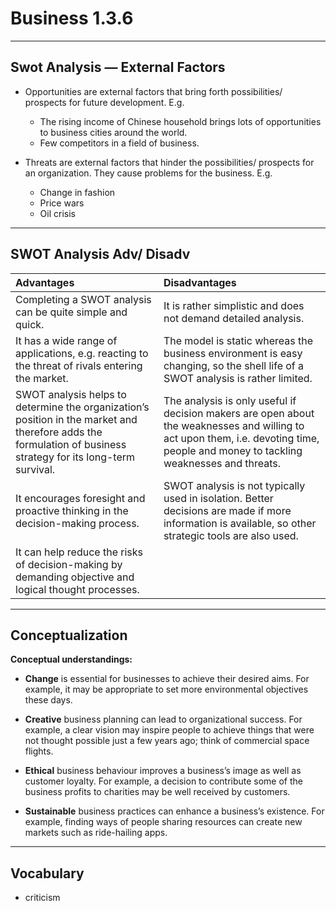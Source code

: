 # Business 1.3.6
---
## Swot Analysis — External Factors
+ Opportunities are external factors that bring forth possibilities/ prospects for future development. E.g.
   + The rising income of Chinese household brings lots of opportunities to business cities around the world.
   + Few competitors in a field of business.

+ Threats are external factors that hinder the possibilities/ prospects for an organization. They cause problems for the business. E.g.
   + Change in fashion
   + Price wars
   + Oil crisis
---
## SWOT Analysis Adv/ Disadv

| Advantages | Disadvantages |
| :--- | :--- |
| Completing a SWOT analysis can be quite simple and quick. | It is rather simplistic and does not demand detailed analysis. |
| It has a wide range of applications, e.g. reacting to the threat of rivals entering the market. | The model is static whereas the business environment is easy changing, so the shell life of a SWOT analysis is rather limited. |
| SWOT analysis helps to determine the organization’s position in the market and therefore adds the formulation of business strategy for its long-term survival. | The analysis is only useful if decision makers are open about the weaknesses and willing to act upon them, i.e. devoting time, people and money to tackling weaknesses and threats. |
| It encourages foresight and proactive thinking in the decision-making process. | SWOT analysis is not typically used in isolation. Better decisions are made if more information is available, so other strategic tools are also used. |
| It can help reduce the risks of decision-making by demanding objective and logical thought processes. | |
---
## Conceptualization
**Conceptual understandings:**
+ **Change** is essential for businesses to achieve their desired aims. For example, it may be appropriate to set more environmental objectives these days.

+ **Creative** business planning can lead to organizational success. For example, a clear vision may inspire people to achieve things that were not thought possible just a few years ago; think of commercial space flights.

+ **Ethical** business behaviour improves a business’s image as well as customer loyalty. For example, a decision to contribute some of the business profits to charities may be well received by customers.

+ **Sustainable** business practices can enhance a business’s existence. For example, finding ways of people sharing resources can create new markets such as ride-hailing apps.
---
## Vocabulary
+ criticism
